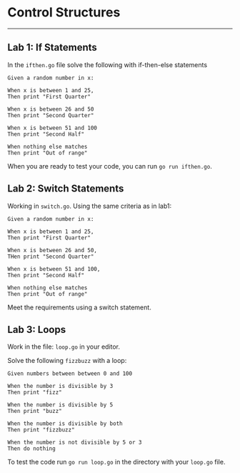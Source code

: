 # Control Structures

***

## Lab 1: If Statements

In the `ifthen.go` file solve the following with if-then-else statements

```text
Given a random number in x: 

When x is between 1 and 25, 
Then print "First Quarter"

When x is between 26 and 50
Then print "Second Quarter"

When x is between 51 and 100
Then print "Second Half"

When nothing else matches 
Then print "Out of range"

```

When you are ready to test your code, you can run `go run ifthen.go`.

## Lab 2: Switch Statements

Working in `switch.go`. Using the same criteria as in lab1:

```text
Given a random number in x:

When x is between 1 and 25,
Then print "First Quarter"

When x is between 26 and 50,
THen print "Second Quarter"

When x is between 51 and 100, 
Then print "Second Half"

When nothing else matches
Then print "Out of range"
```

Meet the requirements using a switch statement. 

## Lab 3: Loops 

Work in the file: `loop.go` in your editor. 

Solve the following `fizzbuzz` with a loop:

```text
Given numbers between between 0 and 100

When the number is divisible by 3 
Then print "fizz"

When the number is divisible by 5
Then print "buzz"

When the number is divisible by both
Then print "fizzbuzz"

When the number is not divisible by 5 or 3
Then do nothing
```

To test the code run `go run loop.go` in the directory with your `loop.go` file. 

